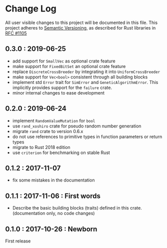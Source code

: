 # Change Log

All user visible changes to this project will be documented in this file.
This project adheres to [Semantic Versioning](http://semver.org/), as described
for Rust libraries in [RFC #1105](https://github.com/rust-lang/rfcs/blob/master/text/1105-api-evolution.md)

## 0.3.0 : 2019-06-25

* add support for `SmallVec` as optional crate feature
* make support for `FixedBitSet` an optional crate feature
* replace `DiscreteCrossBreeder` by integrating it into `UniformCrossBreeder`
* make support for `Vec<bool>` consistent through all building blocks
* implement std `Error` trait for `SimError` and `GeneticAlgorithmError`.
  This implicitly provides support for the `failure` crate.
* minor internal changes to ease development 

## 0.2.0 : 2019-06-24

* implement `RandomValueMutation` for `bool`
* use `rand_xoshiro` crate for pseudo random number generation
* migrate `rand` crate to version 0.6.x
* do not use references to primitive types in function parameters or return types 
* migrate to Rust 2018 edition
* use `criterion` for benchmarking on stable Rust

## 0.1.2 : 2017-11-07

* fix some mistakes in the documentation

## 0.1.1 : 2017-11-06 : First words

* Describe the basic building blocks (traits) defined in this crate.<br/>
  (documentation only, no code changes)

## 0.1.0 : 2017-10-26 : Newborn
First release
